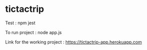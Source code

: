 # tictactrip

Test : npm jest

To run project : node app.js

Link for the working project : https://tictactrip-app.herokuapp.com
